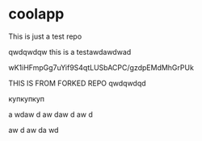 # coolapp
This is just a test repo


qwdqwdqw
this is a testawdawdwad

wK1iHFmpGg7uYif9S4qtLUSbACPC/gzdpEMdMhGrPUk




THIS IS FROM FORKED REPO
qwdqwdqd

купкупкуп


a
wdaw
d
aw
daw
d
aw
d


aw
d
aw
da
wd
